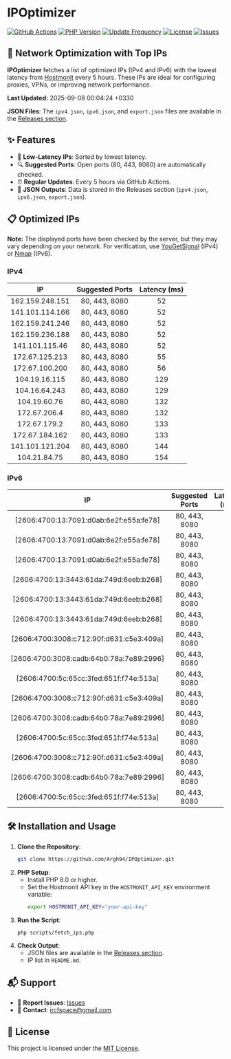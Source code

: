 # IPOptimizer

[![GitHub Actions](https://github.com/Argh94/IPOptimizer/workflows/IPOptimizer/badge.svg)](https://github.com/Argh94/IPOptimizer/actions)
[![PHP Version](https://img.shields.io/badge/PHP-8.0-blue)](https://www.php.net)
[![Update Frequency](https://img.shields.io/badge/Updates-Every%205%20Hours-green)](https://github.com/Argh94/IPOptimizer)
[![License](https://img.shields.io/badge/License-MIT-yellow)](https://opensource.org/licenses/MIT)
[![Issues](https://img.shields.io/github/issues/Argh94/IPOptimizer)](https://github.com/Argh94/IPOptimizer/issues)

## 🚀 Network Optimization with Top IPs

**IPOptimizer** fetches a list of optimized IPs (IPv4 and IPv6) with the lowest latency from [Hostmonit](https://hostmonit.com/) every 5 hours. These IPs are ideal for configuring proxies, VPNs, or improving network performance.

**Last Updated:** 2025-09-08 00:04:24 +0330

**JSON Files**: The `ipv4.json`, `ipv6.json`, and `export.json` files are available in the [Releases section](https://github.com/Argh94/IPOptimizer/releases).

## ✨ Features
- 📡 **Low-Latency IPs**: Sorted by lowest latency.
- 🔍 **Suggested Ports**: Open ports (80, 443, 8080) are automatically checked.
- ⏰ **Regular Updates**: Every 5 hours via GitHub Actions.
- 📄 **JSON Outputs**: Data is stored in the Releases section (`ipv4.json`, `ipv6.json`, `export.json`).

## 📋 Optimized IPs

**Note:** The displayed ports have been checked by the server, but they may vary depending on your network. For verification, use [YouGetSignal](https://www.yougetsignal.com/tools/open-ports/) (IPv4) or [Nmap](https://nmap.org/) (IPv6).

### IPv4
| IP | Suggested Ports | Latency (ms) |
|:---:|:---------------:|:------------:|
| 162.159.248.151 | 80, 443, 8080 | 52 |
| 141.101.114.166 | 80, 443, 8080 | 52 |
| 162.159.241.246 | 80, 443, 8080 | 52 |
| 162.159.236.188 | 80, 443, 8080 | 52 |
| 141.101.115.46 | 80, 443, 8080 | 52 |
| 172.67.125.213 | 80, 443, 8080 | 55 |
| 172.67.100.200 | 80, 443, 8080 | 56 |
| 104.19.16.115 | 80, 443, 8080 | 129 |
| 104.16.64.243 | 80, 443, 8080 | 129 |
| 104.19.60.76 | 80, 443, 8080 | 132 |
| 172.67.206.4 | 80, 443, 8080 | 132 |
| 172.67.179.2 | 80, 443, 8080 | 133 |
| 172.67.184.162 | 80, 443, 8080 | 133 |
| 141.101.121.204 | 80, 443, 8080 | 144 |
| 104.21.84.75 | 80, 443, 8080 | 154 |

### IPv6
| IP | Suggested Ports | Latency (ms) |
|:---:|:---------------:|:------------:|
| [2606:4700:13:7091:d0ab:6e2f:e55a:fe78] | 80, 443, 8080 | 3 |
| [2606:4700:13:7091:d0ab:6e2f:e55a:fe78] | 80, 443, 8080 | 3 |
| [2606:4700:13:7091:d0ab:6e2f:e55a:fe78] | 80, 443, 8080 | 3 |
| [2606:4700:13:3443:61da:749d:6eeb:b268] | 80, 443, 8080 | 4 |
| [2606:4700:13:3443:61da:749d:6eeb:b268] | 80, 443, 8080 | 4 |
| [2606:4700:13:3443:61da:749d:6eeb:b268] | 80, 443, 8080 | 4 |
| [2606:4700:3008:c712:90f:d631:c5e3:409a] | 80, 443, 8080 | 9 |
| [2606:4700:3008:cadb:64b0:78a:7e89:2996] | 80, 443, 8080 | 9 |
| [2606:4700:5c:65cc:3fed:651f:f74e:513a] | 80, 443, 8080 | 9 |
| [2606:4700:3008:c712:90f:d631:c5e3:409a] | 80, 443, 8080 | 9 |
| [2606:4700:3008:cadb:64b0:78a:7e89:2996] | 80, 443, 8080 | 9 |
| [2606:4700:5c:65cc:3fed:651f:f74e:513a] | 80, 443, 8080 | 9 |
| [2606:4700:3008:c712:90f:d631:c5e3:409a] | 80, 443, 8080 | 9 |
| [2606:4700:3008:cadb:64b0:78a:7e89:2996] | 80, 443, 8080 | 9 |
| [2606:4700:5c:65cc:3fed:651f:f74e:513a] | 80, 443, 8080 | 9 |

## 🛠️ Installation and Usage
1. **Clone the Repository**:
   ```bash
   git clone https://github.com/Argh94/IPOptimizer.git
   ```
2. **PHP Setup**:
   - Install PHP 8.0 or higher.
   - Set the Hostmonit API key in the `HOSTMONIT_API_KEY` environment variable:
     ```bash
     export HOSTMONIT_API_KEY="your-api-key"
     ```
3. **Run the Script**:
   ```bash
   php scripts/fetch_ips.php
   ```
4. **Check Output**:
   - JSON files are available in the [Releases section](https://github.com/Argh94/IPOptimizer/releases).
   - IP list in `README.md`.

## 📬 Support
- 🐛 **Report Issues**: [Issues](https://github.com/Argh94/IPOptimizer/issues)
- 📧 **Contact**: [ircfspace@gmail.com](mailto:ircfspace@gmail.com)

## 📄 License
This project is licensed under the [MIT License](https://github.com/Argh94/HandWave/blob/main/LICENCE).
